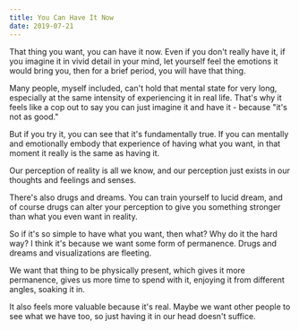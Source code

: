 ```yaml
---
title: You Can Have It Now
date: 2019-07-21
---
```


That thing you want, you can have it now. Even if you don't really have it, if you imagine it in vivid detail in your mind, let yourself feel the emotions it would bring you, then for a brief period, you will have that thing.

Many people, myself included, can't hold that mental state for very long, especially at the same intensity of experiencing it in real life. That's why it feels like a cop out to say you can just imagine it and have it - because "it's not as good."

But if you try it, you can see that it's fundamentally true. If you can mentally and emotionally embody that experience of having what you want, in that moment it really is the same as having it.

Our perception of reality is all we know, and our perception just exists in our thoughts and feelings and senses.

There's also drugs and dreams. You can train yourself to lucid dream, and of course drugs can alter your perception to give you something stronger than what you even want in reality.

So if it's so simple to have what you want, then what? Why do it the hard way? I think it's because we want some form of permanence. Drugs and dreams and visualizations are fleeting.

We want that thing to be physically present, which gives it more permanence, gives us more time to spend with it, enjoying it from different angles, soaking it in.

It also feels more valuable because it's real. Maybe we want other people to see what we have too, so just having it in our head doesn't suffice.
